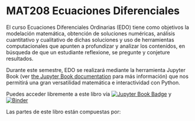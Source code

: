 # MAT208 Ecuaciones Diferenciales

El curso Ecuaciones Diferenciales Ordinarias (EDO) tiene como objetivos la modelación matemática, obtención de soluciones numéricas, análisis cuantitativo y cualitativo de dichas soluciones y uso de herramientas computacionales que apunten a profundizar y analizar los contenidos, en búsqueda de que un estudiante reflexione, se pregunte y conjeture resultados.

Durante este semestre, EDO se realizará mediante la herramienta Jupyter Book (ver [the Jupyter Book documentation](https://jupyterbook.org) para más información) que nos permitirá una gran versatilidad matemática e interactividad con Python.

Puedes acceder libremente a este libro vía [![Jupyter Book Badge](https://jupyterbook.org/badge.svg)](https://github.com/DenisOsses/CursoEdo) y [![Binder](https://mybinder.org/badge_logo.svg)](https://mybinder.org/v2/gh/DenisOsses/CursoEdo/HEAD)

Las partes de este libro están compuestas por:

```{tableofcontents}
```

